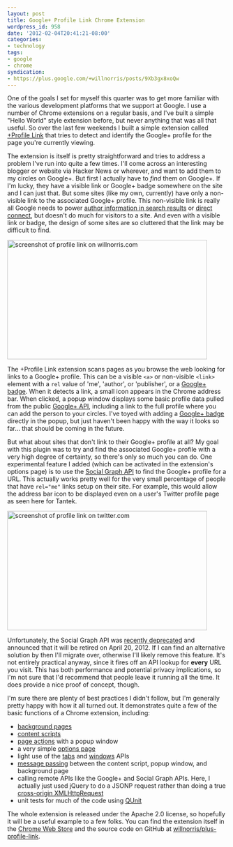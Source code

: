 ```yaml
---
layout: post
title: Google+ Profile Link Chrome Extension
wordpress_id: 958
date: '2012-02-04T20:41:21-08:00'
categories:
- technology
tags:
- google
- chrome
syndication:
- https://plus.google.com/+willnorris/posts/9Xb3gx8xoQw
---
```

One of the goals I set for myself this quarter was to get more familiar with the various development platforms that we support at Google.  I use a number of Chrome extensions on a regular basis, and I've built a simple "Hello World" style extension before, but never anything that was all that useful.  So over the last few weekends I built a simple extension called [+Profile Link][] that tries to detect and identify the Google+ profile for the page you're currently viewing.

The extension is itself is pretty straightforward and tries to address a problem I've run into quite a few times.  I'll come across an interesting blogger or website via Hacker News or wherever, and want to add them to my circles on Google+.  But first I actually have to _find_ them on Google+.  If I'm lucky, they have a visible link or Google+ badge somewhere on the site and I can just that.  But some sites (like my own, currently) have only a non-visible link to the associated Google+ profile.  This non-visible link is really all Google needs to power [author information in search results][rel-author] or [direct connect][], but doesn't do much for visitors to a site.  And even with a visible link or badge, the design of some sites are so cluttered that the link may be difficult to find.

<img src="http://willnorris.com/wordpress-content/uploads/2012/02/willnorris.com-profile-link.png" alt="screenshot of profile link on willnorris.com" width="458" height="274" class="aligncenter" />

The +Profile Link extension scans pages as you browse the web looking for links to a Google+ profile.  This can be a visible `<a>` or non-visible `<link>` element with a `rel` value of 'me', 'author', or 'publisher', or a [Google+ badge][].  When it detects a link, a small icon appears in the Chrome address bar.  When clicked, a popup window displays some basic profile data pulled from the public [Google+ API][], including a link to the full profile where you can add the person to your circles.  I've toyed with adding a [Google+ badge][] directly in the popup, but just haven't been happy with the way it looks so far... that should be coming in the future.

But what about sites that don't link to their Google+ profile at all?  My goal with this plugin was to try and find the associated Google+ profile with a very high degree of certainty, so there's only so much you can do.  One experimental feature I added (which can be activated in the extension's options page) is to use the [Social Graph API][] to find the Google+ profile for a URL.  This actually works pretty well for the very small percentage of people that have `rel="me"` links setup on their site.  For example, this would allow the address bar icon to be displayed even on a user's Twitter profile page as seen here for Tantek.

<img src="http://willnorris.com/wordpress-content/uploads/2012/02/twitter.com-profile-link.png" alt="screenshot of profile link on twitter.com" width="458" height="274" class="aligncenter" />

Unfortunately, the Social Graph API was [recently deprecated][] and announced that it will be retired on April 20, 2012.  If I can find an alternative solution by then I'll migrate over, otherwise I'll likely remove this feature.  It's not entirely practical anyway, since it fires off an API lookup for **every** URL you visit.  This has both performance and potential privacy implications, so I'm not sure that I'd recommend that people leave it running all the time.  It does provide a nice proof of concept, though.

I'm sure there are plenty of best practices I didn't follow, but I'm generally pretty happy with how it all turned out.  It demonstrates quite a few of the basic functions of a Chrome extension, including:

 - [background pages](http://code.google.com/chrome/extensions/background_pages.html)
 - [content scripts](http://code.google.com/chrome/extensions/content_scripts.html)
 - [page actions](http://code.google.com/chrome/extensions/pageAction.html) with a popup window
 - a very simple [options page](http://code.google.com/chrome/extensions/options.html)
 - light use of the [tabs](http://code.google.com/chrome/extensions/tabs.html) and [windows](http://code.google.com/chrome/extensions/windows.html) APIs
 - [message passing](http://code.google.com/chrome/extensions/messaging.html) between the content script, popup window, and background page
 - calling remote APIs like the Google+ and Social Graph APIs.  Here, I actually just used jQuery to do a JSONP request rather than doing a true [cross-origin XMLHttpRequest](http://code.google.com/chrome/extensions/xhr.html)
 - unit tests for much of the code using [QUnit](http://docs.jquery.com/QUnit)

The whole extension is released under the Apache 2.0 license, so hopefully it will be a useful example to a few folks.  You can find the extension itself in the [Chrome Web Store][+Profile Link] and the source code on GitHub at [willnorris/plus-profile-link][source].

[+Profile Link]: https://chrome.google.com/webstore/detail/godamdbajiipofehfhedfbebdflpdemn
[rel-author]: http://support.google.com/webmasters/bin/answer.py?hl=en&answer=1408986
[direct connect]: http://support.google.com/plus/bin/answer.py?hl=en&answer=1711199
[Google+ badge]: https://developers.google.com/+/plugins/badge/
[Google+ API]: https://developers.google.com/+/api/
[Social Graph API]: http://code.google.com/apis/socialgraph/
[recently deprecated]: http://googleblog.blogspot.com/2012/01/renewing-old-resolutions-for-new-year.html
[source]: https://github.com/willnorris/plus-profile-link
